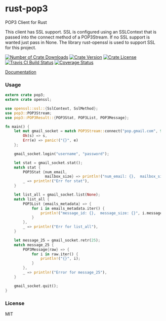 rust-pop3
================
POP3 Client for Rust

This client has SSL support. SSL is configured using an SSLContext that is passed into the connect method of a POP3Stream. If no SSL
support is wanted just pass in None. The library rust-openssl is used to support SSL for this project.

[![Number of Crate Downloads](https://img.shields.io/crates/d/pop3.svg)](https://crates.io/crates/pop3)
[![Crate Version](https://img.shields.io/crates/v/pop3.svg)](https://crates.io/crates/pop3)
[![Crate License](https://img.shields.io/crates/l/pop3.svg)](https://crates.io/crates/pop3)
[![Travis CI Build Status](https://travis-ci.org/mattnenterprise/rust-pop3.svg)](https://travis-ci.org/mattnenterprise/rust-pop3)
[![Coverage Status](https://coveralls.io/repos/github/mattnenterprise/rust-pop3/badge.svg?branch=master)](https://coveralls.io/github/mattnenterprise/rust-pop3?branch=master)

[Documentation](https://docs.rs/pop3/)

### Usage
```rust
extern crate pop3;
extern crate openssl;

use openssl::ssl::{SslContext, SslMethod};
use pop3::POP3Stream;
use pop3::POP3Result::{POP3Stat, POP3List, POP3Message};

fn main() {
    let mut gmail_socket = match POP3Stream::connect("pop.gmail.com", 995, Some(SslContext::new(SslMethod::Sslv23).unwrap())) {
        Ok(s) => s,
        Err(e) => panic!("{}", e)
    };

    gmail_socket.login("username", "password");

    let stat = gmail_socket.stat();
    match stat {
        POP3Stat {num_email,
                  mailbox_size} => println!("num_email: {},  mailbox_size:{}", num_email, mailbox_size),
        _ => println!("Err for stat"),
    }

    let list_all = gmail_socket.list(None);
    match list_all {
        POP3List {emails_metadata} => {
            for i in emails_metadata.iter() {
                println!("message_id: {},  message_size: {}", i.message_id, i.message_size);
            }
        },
        _ => println!("Err for list_all"),
    }

    let message_25 = gmail_socket.retr(25);
    match message_25 {
        POP3Message{raw} => {
            for i in raw.iter() {
                println!("{}", i);
            }
        },
        _ => println!("Error for message_25"),
    }

    gmail_socket.quit();
}
```

### License

MIT
